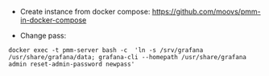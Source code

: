 - Create instance from docker compose: https://github.com/moovs/pmm-in-docker-compose

- Change pass:

```
docker exec -t pmm-server bash -c  'ln -s /srv/grafana /usr/share/grafana/data; grafana-cli --homepath /usr/share/grafana admin reset-admin-password newpass'
```
